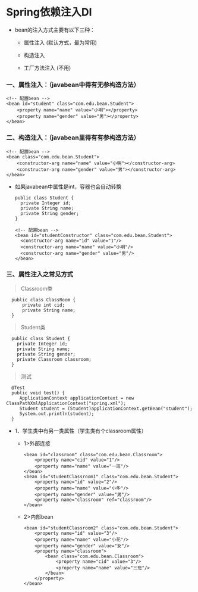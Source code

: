 # Spring依赖注入DI

* bean的注入方式主要有以下三种：

    * 属性注入 (默认方式，最为常用)

    * 构造注入

    * 工厂方法注入 (不用)

### 一、属性注入：（javabean中得有无参构造方法）

    <!-- 配置bean -->
    <bean id="student" class="com.edu.bean.Student">
        <property name="name" value="小明"></property>
        <property name="gender" value="男"></property>
    </bean>

### 二、构造注入：（javabean里得有有参构造方法）

    <!-- 配置bean -->
    <bean class="com.edu.bean.Student">
        <constructor-arg name="name" value="小明"></constructor-arg>
        <constructor-arg name="gender" value="男"></constructor-arg>
    </bean>

* 如果javabean中属性是int，容器也会自动转换

      public class Student {
        private Integer id;
        private String name;
        private String gender;
      }    
    
      <!-- 配置bean -->
      <bean id="studentConstructor" class="com.edu.bean.Student">
        <constructor-arg name="id" value="1"/>
        <constructor-arg name="name" value="小明"/>
        <constructor-arg name="gender" value="男"/>
      </bean>

### 三、属性注入之常见方式

   >Classroom类
    
      public class ClassRoom {
          private int cid;
          private String name;
      }

   >Student类
    
      public class Student {
        private Integer id;
        private String name;
        private String gender;
        private Classroom classroom;
      }    

   >测试
   
      @Test
      public void test() {
         ApplicationContext applicationContext = new ClassPathXmlApplicationContext("spring.xml");
         Student student = (Student)applicationContext.getBean("student");
         System.out.println(student);
      }

* 1、学生类中有另一类属性（学生类有个classroom属性）

    * 1>外部连接
    
          <bean id="classroom" class="com.edu.bean.Classroom">
              <property name="cid" value="1"/>
              <property name="name" value="一班"/>
          </bean>
          <bean id="studentClassroom1" class="com.edu.bean.Student">
              <property name="id" value="2"/>
              <property name="name" value="小华"/>
              <property name="gender" value="男"/>
              <property name="classroom" ref="classroom"/>
          </bean>    

    * 2>内部bean
    
          <bean id="studentClassroom2" class="com.edu.bean.Student">
              <property name="id" value="3"/>
              <property name="name" value="小花"/>
              <property name="gender" value="女"/>
              <property name="classroom">
                  <bean class="com.edu.bean.Classroom">
                      <property name="cid" value="3"/>
                      <property name="name" value="三班"/>
                  </bean>
              </property>
          </bean>







